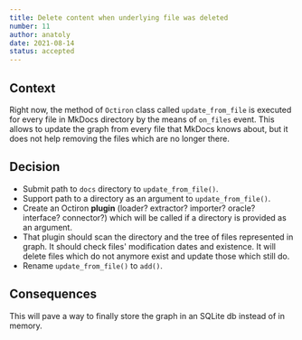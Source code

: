 ```yaml
---
title: Delete content when underlying file was deleted
number: 11
author: anatoly
date: 2021-08-14
status: accepted
---
```


## Context

Right now, the method of `Octiron` class called `update_from_file` is executed for every file in MkDocs directory by the means of `on_files` event. This allows to update the graph from every file that MkDocs knows about, but it does not help removing the files which are no longer there.

## Decision

- Submit path to `docs` directory to `update_from_file()`. 
- Support path to a directory as an argument to `update_from_file()`.
- Create an Octiron **plugin** (loader? extractor? importer? oracle? interface? connector?) which will be called if a directory is provided as an argument.
- That plugin should scan the directory and the tree of files represented in graph. It should check files' modification dates and existence. It will delete files which do not anymore exist and update those which still do.
- Rename `update_from_file()` to `add()`.

## Consequences

This will pave a way to finally store the graph in an SQLite db instead of in memory.
